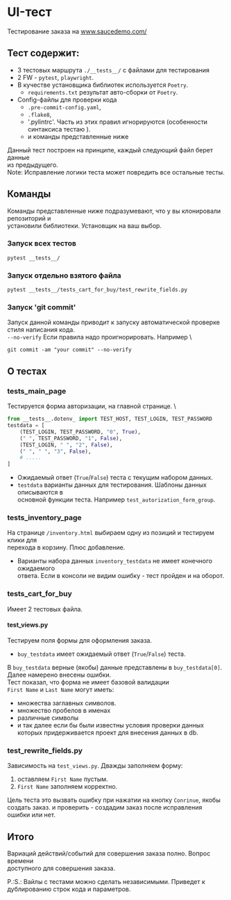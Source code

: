 # UI-тест 
Тестирование заказа на www.saucedemo.com/

## Тест содержит:
 - 3 тестовых маршрута `./__tests__/` с файлами для тестирования
 - 2 FW - `pytest`, `playwright`.
 - В кучестве установщика библиотек используется `Poetry`. 
   - `requirements.txt` результат авто-сборки  от `Poetry`.
 - Config-файлы для проверки кода 
   - `.pre-commit-config.yaml`,
   - `.flake8`,
   - '.pylintrc'. Часть из этих правил игнорируются (особенности \
   синтаксиса тестаю ).
   -  и команды представленные ниже

Данный тест построен на принципе,  каждый следующий файл берет данные \
из предыдущего.  
Note: Исправление логики теста может повредить все остальные тесты. 



## Команды
Команды представленные ниже подразумевают, что у вы клонировали репозиторий и \
установили библиотеки. Установщик на ваш выбор.

### Запуск всех тестов
```text
pytest __tests__/
```
### Запуск отдельно взятого файла
```text
pytest __tests__/tests_cart_for_buy/test_rewrite_fields.py
```

### Запуск 'git commit'
Запуск данной команды приводит к запуску автоматической проверке \
стиля написания кода.\
`--no-verify` Если правила надо проигнорировать. Например \
```text
git commit -am "your commit" --no-verify
```

## О тестах
### tests_main_page
Тестируется форма авторизации, на главной странице. \
```python
from __tests__.dotenv_ import TEST_HOST, TEST_LOGIN, TEST_PASSWORD
testdata = [
    (TEST_LOGIN, TEST_PASSWORD, "0", True),
    (" ", TEST_PASSWORD, "1", False),
    (TEST_LOGIN, " ", "2", False),
    (" ", " ", "3", False),
    # .....
]
```
- Ожидаемый ответ (`True`/`False`) теста с текущим набором данных. 
- `testdata` варианты данных для тестирования. Шаблоны данных описываются в \
основной функции теста. Например `test_autorization_form_group`.

### tests_inventory_page
На странице `/inventory.html` выбираем одну из позиций и тестируем клики для \
перехода в корзину. Плюс добавление.
- Варианты набора данных `inventory_testdata` не имеет конечного ожидаемого \
ответа. Если в консоли не видим ошибку - тест пройден и на оборот.

### tests_cart_for_buy
Имеет 2 тестовых файла.

#### test_views.py
Тестируем поля формы для оформления заказа. 
- `buy_testdata` имеет ожидаемый ответ (`True`/`False`) теста.

В `buy_testdata` верные (якобы) данные представлены в `buy_testdata[0]`.\
Далее намерено внесены ошибки. \
Тест показал, что форма не имеет базовой валидации \
 `First Name` и `Last Name` могут иметь:
 - множества заглавных символов.
 - множество пробелов в именах
 - различные символы
 - и так далее если бы были известны условия проверки данных \
которых придерживается проект для внесения данных в db.

### test_rewrite_fields.py
Зависимость на `test_views.py`.
Дважды заполняем форму:
1. оставляем `First Name` пустым.
2. `First Name` заполняем корректно.

Цель теста это вызвать ошибку при нажатии на кнопку `Conrinue`, якобы \
создать заказ. и проверить  - создадим заказ после исправления ошибки или нет.

## Итого
Вариаций действий/событий для совершения заказа полно. Вопрос  времени\
доступного для совершения заказа.

P.:S.: Вайлы с тестами можно сделать независимыми. Приведет к \
дублированию строк кода и параметров. 
